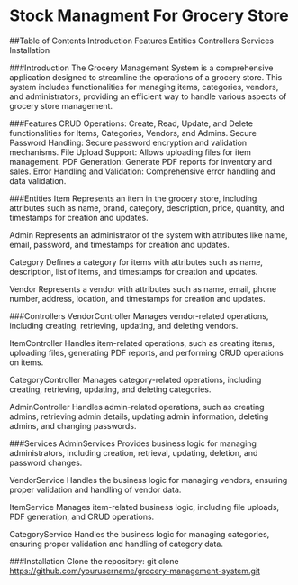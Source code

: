 # Stock Managment For Grocery Store
##Table of Contents
Introduction
Features
Entities
Controllers
Services
Installation

###Introduction
The Grocery Management System is a comprehensive application designed to streamline the operations of a grocery store. This system includes functionalities for managing items, categories, vendors, and administrators, providing an efficient way to handle various aspects of grocery store management.

###Features
CRUD Operations: Create, Read, Update, and Delete functionalities for Items, Categories, Vendors, and Admins.
Secure Password Handling: Secure password encryption and validation mechanisms.
File Upload Support: Allows uploading files for item management.
PDF Generation: Generate PDF reports for inventory and sales.
Error Handling and Validation: Comprehensive error handling and data validation.

###Entities
Item
Represents an item in the grocery store, including attributes such as name, brand, category, description, price, quantity, and timestamps for creation and updates.

Admin
Represents an administrator of the system with attributes like name, email, password, and timestamps for creation and updates.

Category
Defines a category for items with attributes such as name, description, list of items, and timestamps for creation and updates.

Vendor
Represents a vendor with attributes such as name, email, phone number, address, location, and timestamps for creation and updates.

###Controllers
VendorController
Manages vendor-related operations, including creating, retrieving, updating, and deleting vendors.

ItemController
Handles item-related operations, such as creating items, uploading files, generating PDF reports, and performing CRUD operations on items.

CategoryController
Manages category-related operations, including creating, retrieving, updating, and deleting categories.

AdminController
Handles admin-related operations, such as creating admins, retrieving admin details, updating admin information, deleting admins, and changing passwords.

###Services
AdminServices
Provides business logic for managing administrators, including creation, retrieval, updating, deletion, and password changes.

VendorService
Handles the business logic for managing vendors, ensuring proper validation and handling of vendor data.

ItemService
Manages item-related business logic, including file uploads, PDF generation, and CRUD operations.

CategoryService
Handles the business logic for managing categories, ensuring proper validation and handling of category data.

###Installation
Clone the repository:
git clone https://github.com/yourusername/grocery-management-system.git

